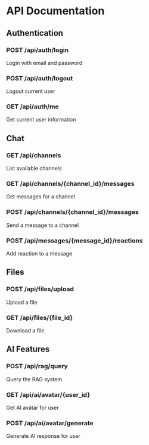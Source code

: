 # API Documentation

## Authentication

### POST /api/auth/login
Login with email and password

### POST /api/auth/logout
Logout current user

### GET /api/auth/me
Get current user information

## Chat

### GET /api/channels
List available channels

### GET /api/channels/{channel_id}/messages
Get messages for a channel

### POST /api/channels/{channel_id}/messages
Send a message to a channel

### POST /api/messages/{message_id}/reactions
Add reaction to a message

## Files

### POST /api/files/upload
Upload a file

### GET /api/files/{file_id}
Download a file

## AI Features

### POST /api/rag/query
Query the RAG system

### GET /api/ai/avatar/{user_id}
Get AI avatar for user

### POST /api/ai/avatar/generate
Generate AI response for user 